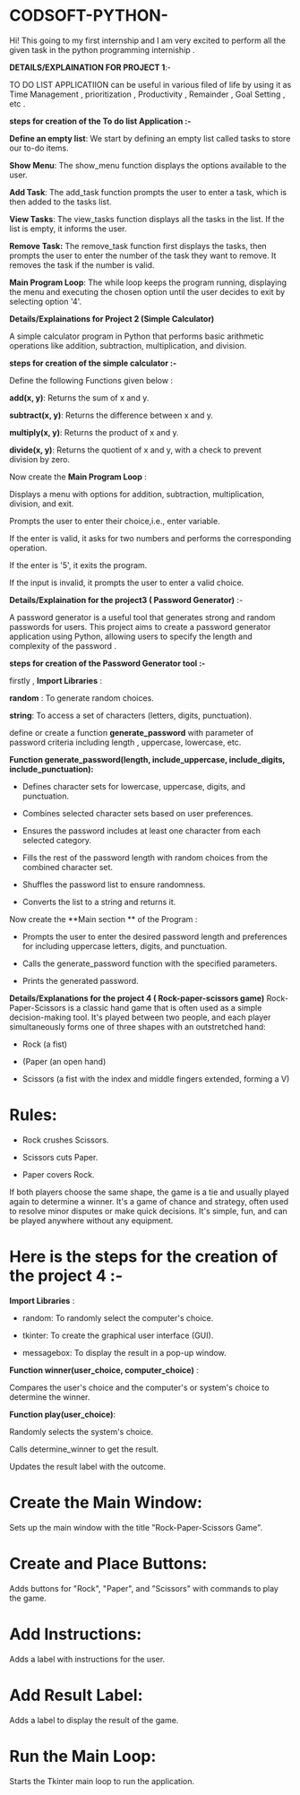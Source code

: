 # CODSOFT-PYTHON-
Hi! This  going to my first internship and I am very excited to perform all the given task in the python programming interniship .

**DETAILS/EXPLAINATION FOR PROJECT 1**:-

TO DO LIST APPLICATIION can be useful in various filed of life by using it as Time Management , prioritization , Productivity , Remainder , Goal Setting , etc .

**steps for creation of the To do list Application :-**

**Define an empty list**: We start by defining an empty list called tasks to store our to-do items.

**Show Menu**: The show_menu function displays the options available to the user.

**Add Task**: The add_task function prompts the user to enter a task, which is then added to the tasks list.

**View Tasks**: The view_tasks function displays all the tasks in the list. If the list is empty, it informs the user.

**Remove Task:** The remove_task function first displays the tasks, then prompts the user to enter the number of the task they want to remove. It removes the task if the number is valid.

**Main Program Loop**: The while loop keeps the program running, displaying the menu and executing the chosen option until the user decides to exit by selecting option '4'.

**Details/Explainations for Project 2 (Simple Calculator)**

A simple calculator program in Python that performs basic arithmetic operations like addition, subtraction, multiplication, and division.

**steps for creation of the simple calculator :-**

Define the following Functions given below :

**add(x, y)**: Returns the sum of x and y.

**subtract(x, y)**: Returns the difference between x and y.

**multiply(x, y)**: Returns the product of x and y.

**divide(x, y)**: Returns the quotient of x and y, with a check to prevent division by zero.

Now create the **Main Program Loop** :

Displays a menu with options for addition, subtraction, multiplication, division, and exit.

Prompts the user to enter their choice,i.e., enter variable.

If the enter is valid, it asks for two numbers and performs the corresponding operation.

If the enter is '5', it exits the program.

If the input is invalid, it prompts the user to enter a valid choice.

**Details/Explaination for the project3 ( Password Generator)** :-

A password generator is a useful tool that generates strong and random passwords for users. This project aims to create a password generator application using Python, allowing users to specify the length and complexity of the password .

**steps for creation of the Password Generator tool :-**

firstly , **Import Libraries** :

**random** : To generate random choices.

**string**: To access a set of characters (letters, digits, punctuation).

define or create a function **generate_password** with parameter of password criteria including length , uppercase, lowercase, etc.

**Function generate_password(length, include_uppercase, include_digits, include_punctuation):**

* Defines character sets for lowercase, uppercase, digits, and punctuation.

* Combines selected character sets based on user preferences.

* Ensures the password includes at least one character from each selected category.

* Fills the rest of the password length with random choices from the combined character set.

* Shuffles the password list to ensure randomness.

* Converts the list to a string and returns it.

Now create the **Main section ** of the  Program :

* Prompts the user to enter the desired password length and preferences for including uppercase letters, digits, and punctuation.

* Calls the generate_password function with the specified parameters.

* Prints the generated password.

**Details/Explanations for the project 4 ( Rock-paper-scissors game)**
Rock-Paper-Scissors is a classic hand game that is often used as a simple decision-making tool. It's played between two people, and each player simultaneously forms one of three shapes with an outstretched hand:

* Rock (a fist)

* (Paper (an open hand)

* Scissors (a fist with the index and middle fingers extended, forming a V)

# Rules:
* Rock crushes Scissors.

* Scissors cuts Paper.

* Paper covers Rock.

If both players choose the same shape, the game is a tie and usually played again to determine a winner. It's a game of chance and strategy, often used to resolve minor disputes or make quick decisions. It's simple, fun, and can be played anywhere without any equipment.

# Here is the steps for the creation of the project 4 :-

**Import Libraries** :

* random: To randomly select the computer's choice.

* tkinter: To create the graphical user interface (GUI).

* messagebox: To display the result in a pop-up window.

**Function winner(user_choice, computer_choice)** :

Compares the user's choice and the computer's or system's choice to determine the winner.

**Function play(user_choice)**:

Randomly selects the system's choice.

Calls determine_winner to get the result.

Updates the result label with the outcome.

# Create the Main Window:

Sets up the main window with the title "Rock-Paper-Scissors Game".

# Create and Place Buttons:

Adds buttons for "Rock", "Paper", and "Scissors" with commands to play the game.

# Add Instructions:

Adds a label with instructions for the user.

# Add Result Label:

Adds a label to display the result of the game.

# Run the Main Loop:

Starts the Tkinter main loop to run the application.
